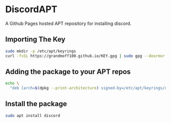 # DiscordAPT
A Github Pages hosted APT repository for installing discord.


## Importing The Key

```bash
sudo mkdir -p /etc/apt/keyrings
curl -fsSL https://grandmoff100.github.io/KEY.gpg | sudo gpg --dearmor -o /etc/apt/keyrings/discordapt.gpg
```

## Adding the package to your APT repos

```bash
echo \
  "deb [arch=$(dpkg --print-architecture) signed-by=/etc/apt/keyrings/discordapt.gpg] https://grandmoff100.github.io/ /" | sudo tee /etc/apt/sources.list.d/discordapt.list > /dev/null
```

## Install the package
```bash
sudo apt install discord
```
